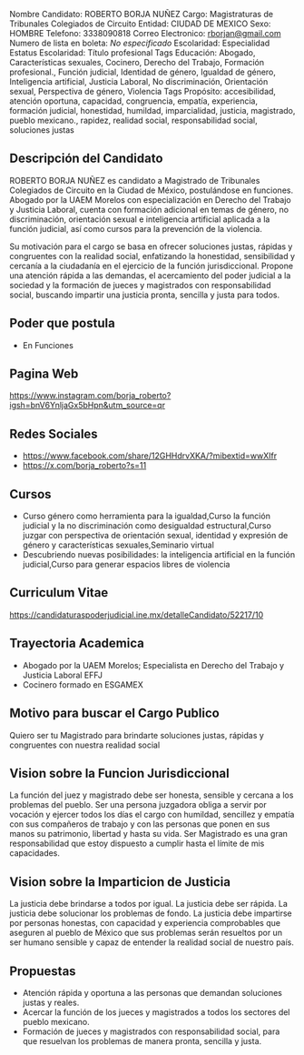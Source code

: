 Nombre Candidato: ROBERTO BORJA NUÑEZ
Cargo: Magistraturas de Tribunales Colegiados de Circuito
Entidad: CIUDAD DE MEXICO
Sexo: HOMBRE
Telefono: 3338090818
Correo Electronico: rborjan@gmail.com
Numero de lista en boleta: *No especificado*
Escolaridad: Especialidad
Estatus Escolaridad: Título profesional
Tags Educación: Abogado, Características sexuales, Cocinero, Derecho del Trabajo, Formación profesional., Función judicial, Identidad de género, Igualdad de género, Inteligencia artificial, Justicia Laboral, No discriminación, Orientación sexual, Perspectiva de género, Violencia
Tags Propósito: accesibilidad, atención oportuna, capacidad, congruencia, empatía, experiencia, formación judicial, honestidad, humildad, imparcialidad, justicia, magistrado, pueblo mexicano., rapidez, realidad social, responsabilidad social, soluciones justas


## Descripción del Candidato 

ROBERTO BORJA NUÑEZ es candidato a Magistrado de Tribunales Colegiados de Circuito en la Ciudad de México, postulándose en funciones. Abogado por la UAEM Morelos con especialización en Derecho del Trabajo y Justicia Laboral, cuenta con formación adicional en temas de género, no discriminación, orientación sexual e inteligencia artificial aplicada a la función judicial, así como cursos para la prevención de la violencia.

Su motivación para el cargo se basa en ofrecer soluciones justas, rápidas y congruentes con la realidad social, enfatizando la honestidad, sensibilidad y cercanía a la ciudadanía en el ejercicio de la función jurisdiccional. Propone una atención rápida a las demandas, el acercamiento del poder judicial a la sociedad y la formación de jueces y magistrados con responsabilidad social, buscando impartir una justicia pronta, sencilla y justa para todos.


## Poder que postula

- En Funciones


## Pagina Web

https://www.instagram.com/borja_roberto?igsh=bnV6YnljaGx5bHpn&utm_source=qr


## Redes Sociales

- https://www.facebook.com/share/12GHHdrvXKA/?mibextid=wwXIfr
- https://x.com/borja_roberto?s=11


## Cursos

- Curso género como herramienta para la igualdad,Curso la función judicial y la no discriminación como desigualdad estructural,Curso juzgar con perspectiva de orientación sexual, identidad y expresión de género y características sexuales,Seminario virtual
- Descubriendo nuevas posibilidades: la inteligencia artificial en la función judicial,Curso para generar espacios libres de violencia


## Curriculum Vitae

https://candidaturaspoderjudicial.ine.mx/detalleCandidato/52217/10


## Trayectoria Academica

- Abogado por la UAEM Morelos; Especialista en Derecho del Trabajo y Justicia Laboral EFFJ
- Cocinero formado en ESGAMEX


## Motivo para buscar el Cargo Publico

Quiero ser tu Magistrado para brindarte soluciones justas, rápidas y congruentes con nuestra realidad social


## Vision sobre la Funcion Jurisdiccional

La función del juez y magistrado debe ser honesta, sensible y cercana a los problemas del pueblo. Ser una persona juzgadora obliga a servir por vocación y ejercer todos los días el cargo con humildad, sencillez y empatía con sus compañeros de trabajo y con las personas que ponen en sus manos su patrimonio, libertad y hasta su vida. Ser Magistrado es una gran responsabilidad que estoy dispuesto a cumplir hasta el límite de mis capacidades.


## Vision sobre la Imparticion de Justicia

La justicia debe brindarse a todos por igual. La justicia debe ser rápida. La justicia debe solucionar los problemas de fondo. La justicia debe impartirse por personas honestas, con capacidad y experiencia comprobables que aseguren al pueblo de México que sus problemas serán resueltos por un ser humano sensible y capaz de entender la realidad social de nuestro país.


## Propuestas

- Atención rápida y oportuna a las personas que demandan soluciones justas y reales.
- Acercar la función de los jueces y magistrados a todos los sectores del pueblo mexicano.
- Formación de jueces y magistrados con responsabilidad social, para que resuelvan los problemas de manera pronta, sencilla y justa.

